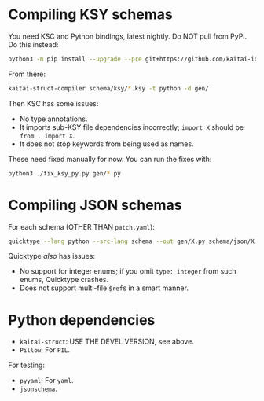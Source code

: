 # Compiling KSY schemas

You need KSC and Python bindings, latest nightly. Do NOT pull from PyPI. Do this instead:

```bash
python3 -m pip install --upgrade --pre git+https://github.com/kaitai-io/kaitai_struct_python_runtime.git
```

From there:

```bash
kaitai-struct-compiler schema/ksy/*.ksy -t python -d gen/
```

Then KSC has some issues:

* No type annotations.
* It imports sub-KSY file dependencies incorrectly; `import X` should be `from . import X`.
* It does not stop keywords from being used as names.

These need fixed manually for now. You can run the fixes with:

```bash
python3 ./fix_ksy_py.py gen/*.py
```

# Compiling JSON schemas

For each schema (OTHER THAN `patch.yaml`):

```bash
quicktype --lang python --src-lang schema --out gen/X.py schema/json/X.yaml
```

Quicktype *also* has issues:

* No support for integer enums; if you omit `type: integer` from such enums, Quicktype crashes.
* Does not support multi-file `$ref`s in a smart manner.

# Python dependencies

* `kaitai-struct`: USE THE DEVEL VERSION, see above.
* `Pillow`: For `PIL`.

For testing:

* `pyyaml`: For `yaml`.
* `jsonschema`.
